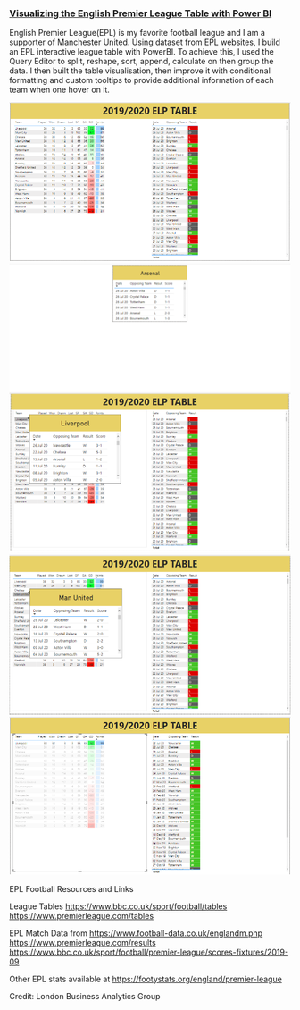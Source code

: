 ### [Visualizing the English Premier League Table with Power BI](https://github.com/mayorofdata/PowerBI-Visualization-Projects/tree/master/Visualizing%20the%20English%20Premier%20League%20Table%20with%20Power%20BI)
English Premier League(EPL) is my favorite football league and I am a supporter of Manchester United. Using dataset from EPL websites, I build an EPL interactive league table with PowerBI. To achieve this, I used the Query Editor to split, reshape, sort, append, calculate on then group the data. I then built the table visualisation, then improve it with conditional formatting and custom tooltips to provide additional information of each team when one hover on it.

![Image of 1](https://github.com/mayorofdata/PowerBI-Visualization-Projects/blob/master/Visualizing%20the%20English%20Premier%20League%20Table%20with%20Power%20BI/1.PNG)
![Image of 2](https://github.com/mayorofdata/PowerBI-Visualization-Projects/blob/master/Visualizing%20the%20English%20Premier%20League%20Table%20with%20Power%20BI/2.PNG)
![Image of 3a](https://github.com/mayorofdata/PowerBI-Visualization-Projects/blob/master/Visualizing%20the%20English%20Premier%20League%20Table%20with%20Power%20BI/3a.PNG)
![Image of 3b](https://github.com/mayorofdata/PowerBI-Visualization-Projects/blob/master/Visualizing%20the%20English%20Premier%20League%20Table%20with%20Power%20BI/3b.PNG)
![Image of 4](https://github.com/mayorofdata/PowerBI-Visualization-Projects/blob/master/Visualizing%20the%20English%20Premier%20League%20Table%20with%20Power%20BI/4.PNG)


EPL Football Resources and Links

League Tables 
https://www.bbc.co.uk/sport/football/tables
https://www.premierleague.com/tables

EPL Match  Data from
https://www.football-data.co.uk/englandm.php  
https://www.premierleague.com/results
https://www.bbc.co.uk/sport/football/premier-league/scores-fixtures/2019-09

Other EPL stats available at https://footystats.org/england/premier-league

Credit: London Business Analytics Group
